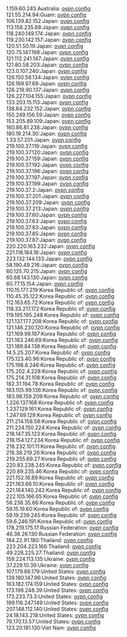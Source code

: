 1.159.60.245:Australia: [ovpn config](vpn/1_159_60_245.ovpn)  
121.55.214.94:Guam: [ovpn config](vpn/121_55_214_94.ovpn)  
106.139.82.152:Japan: [ovpn config](vpn/106_139_82_152.ovpn)  
113.158.235.68:Japan: [ovpn config](vpn/113_158_235_68.ovpn)  
118.240.149.174:Japan: [ovpn config](vpn/118_240_149_174.ovpn)  
119.230.142.157:Japan: [ovpn config](vpn/119_230_142_157.ovpn)  
120.51.50.19:Japan: [ovpn config](vpn/120_51_50_19.ovpn)  
120.75.147.198:Japan: [ovpn config](vpn/120_75_147_198.ovpn)  
121.112.241.147:Japan: [ovpn config](vpn/121_112_241_147.ovpn)  
121.80.58.203:Japan: [ovpn config](vpn/121_80_58_203.ovpn)  
123.0.107.240:Japan: [ovpn config](vpn/123_0_107_240.ovpn)  
126.150.58.134:Japan: [ovpn config](vpn/126_150_58_134.ovpn)  
126.169.97.69:Japan: [ovpn config](vpn/126_169_97_69.ovpn)  
126.219.90.137:Japan: [ovpn config](vpn/126_219_90_137.ovpn)  
126.227.104.155:Japan: [ovpn config](vpn/126_227_104_155.ovpn)  
133.203.15.113:Japan: [ovpn config](vpn/133_203_15_113.ovpn)  
138.64.232.152:Japan: [ovpn config](vpn/138_64_232_152.ovpn)  
150.249.156.59:Japan: [ovpn config](vpn/150_249_156_59.ovpn)  
153.205.89.109:Japan: [ovpn config](vpn/153_205_89_109.ovpn)  
160.86.81.238:Japan: [ovpn config](vpn/160_86_81_238.ovpn)  
180.19.214.30:Japan: [ovpn config](vpn/180_19_214_30.ovpn)  
1.33.57.201:Japan: [ovpn config](vpn/1_33_57_201.ovpn)  
219.100.37.119:Japan: [ovpn config](vpn/219_100_37_119.ovpn)  
219.100.37.120:Japan: [ovpn config](vpn/219_100_37_120.ovpn)  
219.100.37.159:Japan: [ovpn config](vpn/219_100_37_159.ovpn)  
219.100.37.192:Japan: [ovpn config](vpn/219_100_37_192.ovpn)  
219.100.37.196:Japan: [ovpn config](vpn/219_100_37_196.ovpn)  
219.100.37.197:Japan: [ovpn config](vpn/219_100_37_197.ovpn)  
219.100.37.199:Japan: [ovpn config](vpn/219_100_37_199.ovpn)  
219.100.37.2:Japan: [ovpn config](vpn/219_100_37_2.ovpn)  
219.100.37.201:Japan: [ovpn config](vpn/219_100_37_201.ovpn)  
219.100.37.209:Japan: [ovpn config](vpn/219_100_37_209.ovpn)  
219.100.37.213:Japan: [ovpn config](vpn/219_100_37_213.ovpn)  
219.100.37.60:Japan: [ovpn config](vpn/219_100_37_60.ovpn)  
219.100.37.63:Japan: [ovpn config](vpn/219_100_37_63.ovpn)  
219.100.37.83:Japan: [ovpn config](vpn/219_100_37_83.ovpn)  
219.100.37.85:Japan: [ovpn config](vpn/219_100_37_85.ovpn)  
219.100.37.87:Japan: [ovpn config](vpn/219_100_37_87.ovpn)  
220.220.163.232:Japan: [ovpn config](vpn/220_220_163_232.ovpn)  
221.118.184.18:Japan: [ovpn config](vpn/221_118_184_18.ovpn)  
223.132.144.133:Japan: [ovpn config](vpn/223_132_144_133.ovpn)  
58.190.49.216:Japan: [ovpn config](vpn/58_190_49_216.ovpn)  
60.125.70.215:Japan: [ovpn config](vpn/60_125_70_215.ovpn)  
60.68.143.130:Japan: [ovpn config](vpn/60_68_143_130.ovpn)  
60.77.15.154:Japan: [ovpn config](vpn/60_77_15_154.ovpn)  
110.15.177.219:Korea Republic of: [ovpn config](vpn/110_15_177_219.ovpn)  
110.45.35.122:Korea Republic of: [ovpn config](vpn/110_45_35_122.ovpn)  
112.163.65.72:Korea Republic of: [ovpn config](vpn/112_163_65_72.ovpn)  
118.33.217.172:Korea Republic of: [ovpn config](vpn/118_33_217_172.ovpn)  
119.195.195.248:Korea Republic of: [ovpn config](vpn/119_195_195_248.ovpn)  
121.137.177.208:Korea Republic of: [ovpn config](vpn/121_137_177_208.ovpn)  
121.146.230.120:Korea Republic of: [ovpn config](vpn/121_146_230_120.ovpn)  
121.169.99.167:Korea Republic of: [ovpn config](vpn/121_169_99_167.ovpn)  
121.183.246.69:Korea Republic of: [ovpn config](vpn/121_183_246_69.ovpn)  
121.189.84.138:Korea Republic of: [ovpn config](vpn/121_189_84_138.ovpn)  
14.5.25.207:Korea Republic of: [ovpn config](vpn/14_5_25_207.ovpn)  
175.123.40.96:Korea Republic of: [ovpn config](vpn/175_123_40_96.ovpn)  
175.198.8.246:Korea Republic of: [ovpn config](vpn/175_198_8_246.ovpn)  
175.202.4.228:Korea Republic of: [ovpn config](vpn/175_202_4_228.ovpn)  
175.214.31.108:Korea Republic of: [ovpn config](vpn/175_214_31_108.ovpn)  
182.31.194.78:Korea Republic of: [ovpn config](vpn/182_31_194_78.ovpn)  
183.105.99.136:Korea Republic of: [ovpn config](vpn/183_105_99_136.ovpn)  
183.98.159.209:Korea Republic of: [ovpn config](vpn/183_98_159_209.ovpn)  
1.226.137.168:Korea Republic of: [ovpn config](vpn/1_226_137_168.ovpn)  
1.237.129.161:Korea Republic of: [ovpn config](vpn/1_237_129_161.ovpn)  
1.247.69.129:Korea Republic of: [ovpn config](vpn/1_247_69_129.ovpn)  
211.214.158.59:Korea Republic of: [ovpn config](vpn/211_214_158_59.ovpn)  
211.224.150.224:Korea Republic of: [ovpn config](vpn/211_224_150_224.ovpn)  
218.147.35.123:Korea Republic of: [ovpn config](vpn/218_147_35_123.ovpn)  
218.154.127.234:Korea Republic of: [ovpn config](vpn/218_154_127_234.ovpn)  
218.232.101.11:Korea Republic of: [ovpn config](vpn/218_232_101_11.ovpn)  
218.38.219.26:Korea Republic of: [ovpn config](vpn/218_38_219_26.ovpn)  
219.255.69.27:Korea Republic of: [ovpn config](vpn/219_255_69_27.ovpn)  
220.83.238.245:Korea Republic of: [ovpn config](vpn/220_83_238_245.ovpn)  
220.89.235.46:Korea Republic of: [ovpn config](vpn/220_89_235_46.ovpn)  
221.152.16.89:Korea Republic of: [ovpn config](vpn/221_152_16_89.ovpn)  
221.163.66.10:Korea Republic of: [ovpn config](vpn/221_163_66_10.ovpn)  
221.164.140.242:Korea Republic of: [ovpn config](vpn/221_164_140_242.ovpn)  
222.105.166.65:Korea Republic of: [ovpn config](vpn/222_105_166_65.ovpn)  
58.238.35.66:Korea Republic of: [ovpn config](vpn/58_238_35_66.ovpn)  
59.15.19.60:Korea Republic of: [ovpn config](vpn/59_15_19_60.ovpn)  
59.19.239.245:Korea Republic of: [ovpn config](vpn/59_19_239_245.ovpn)  
59.6.246.191:Korea Republic of: [ovpn config](vpn/59_6_246_191.ovpn)  
178.219.175.17:Russian Federation: [ovpn config](vpn/178_219_175_17.ovpn)  
46.38.26.130:Russian Federation: [ovpn config](vpn/46_38_26_130.ovpn)  
184.22.91.180:Thailand: [ovpn config](vpn/184_22_91_180.ovpn)  
223.204.223.166:Thailand: [ovpn config](vpn/223_204_223_166.ovpn)  
49.228.225.27:Thailand: [ovpn config](vpn/49_228_225_27.ovpn)  
159.224.113.135:Ukraine: [ovpn config](vpn/159_224_113_135.ovpn)  
37.229.10.39:Ukraine: [ovpn config](vpn/37_229_10_39.ovpn)  
107.179.66.179:United States: [ovpn config](vpn/107_179_66_179.ovpn)  
139.180.147.96:United States: [ovpn config](vpn/139_180_147_96.ovpn)  
163.182.174.159:United States: [ovpn config](vpn/163_182_174_159.ovpn)  
173.198.248.39:United States: [ovpn config](vpn/173_198_248_39.ovpn)  
173.233.73.3:United States: [ovpn config](vpn/173_233_73_3.ovpn)  
199.116.247.149:United States: [ovpn config](vpn/199_116_247_149.ovpn)  
207.148.112.140:United States: [ovpn config](vpn/207_148_112_140.ovpn)  
24.18.143.218:United States: [ovpn config](vpn/24_18_143_218.ovpn)  
76.170.13.57:United States: [ovpn config](vpn/76_170_13_57.ovpn)  
123.20.181.130:Viet Nam: [ovpn config](vpn/123_20_181_130.ovpn)  
